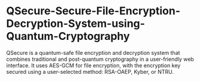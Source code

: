 # QSecure-Secure-File-Encryption-Decryption-System-using-Quantum-Cryptography
QSecure is a quantum-safe file encryption and decryption system that combines traditional and post-quantum cryptography in a user-friendly web interface. It uses AES-GCM for file encryption, with the encryption key secured using a user-selected method: RSA-OAEP, Kyber, or NTRU. 
